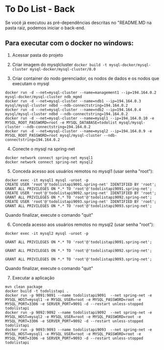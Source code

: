 
# To Do List - Back
Se você já executou as pré-dependências descritas no "README.MD na pasta raiz, podemos iniciar o back-end.

## Para executar com o docker no windows:

1. Acessar pasta do projeto

2. Criar imagem do mysqlcluster
```docker build -t mysql-docker/mysql-cluster mysql-docker/mysql-cluster/8.0```

3. Criar container do nodo gerenciador, os nodos de dados e os nodos que executam o mysql
```
docker run -d --net=mysql-cluster --name=management1 --ip=194.164.0.2 mysql-docker/mysql-cluster ndb_mgmd
docker run -d --net=mysql-cluster --name=ndb1 --ip=194.164.0.3 mysql/mysql-cluster ndbd --ndb-connectstring=194.164.0.2
docker run -d --net=mysql-cluster --name=ndb2 --ip=194.164.0.4 mysql/mysql-cluster ndbd --ndb-connectstring=194.164.0.2
docker run -d --net=mysql-cluster --name=mysql1 --ip=194.164.0.10 -e MYSQL_ROOT_PASSWORD=root -e MYSQL_DATABASE=todolist mysql/mysql-cluster --ndb-connectstring=194.164.0.2 
docker run -d --net=mysql-cluster --name=mysql2 --ip=194.164.0.9 -e MYSQL_ROOT_PASSWORD=root mysql/mysql-cluster --ndb-connectstring=194.164.0.2
```

4. Conecte o mysql na spring-net
```
docker network connect spring-net mysql1
docker network connect spring-net mysql2
```

5. Conceda acesso aos usuários remotos no mysql1 (usar senha "root"):
```
docker exec -it mysql1 mysql -uroot -p
CREATE USER 'root'@'todolistapi9091.spring-net' IDENTIFIED BY 'root';
GRANT ALL PRIVILEGES ON *.* TO 'root'@'todolistapi9091.spring-net';
CREATE USER 'root'@'todolistapi9092.spring-net' IDENTIFIED BY 'root';
GRANT ALL PRIVILEGES ON *.* TO 'root'@'todolistapi9092.spring-net';
CREATE USER 'root'@'todolistapi9093.spring-net' IDENTIFIED BY 'root';
GRANT ALL PRIVILEGES ON *.* TO 'root'@'todolistapi9093.spring-net';
```

Quando finalizar, execute o comando "quit"

6. Conceda acesso aos usuários remotos no mysql2 (usar senha "root"):
```
docker exec -it mysql2 mysql -uroot -p

GRANT ALL PRIVILEGES ON *.* TO 'root'@'todolistapi9091.spring-net';

GRANT ALL PRIVILEGES ON *.* TO 'root'@'todolistapi9092.spring-net';

GRANT ALL PRIVILEGES ON *.* TO 'root'@'todolistapi9093.spring-net';
```

Quando finalizar, execute o comando "quit"

7. Executar a aplicação
```
mvn clean package
docker build -t todolistapi .
docker run -p 9091:9091 --name todolistapi9091  --net spring-net -e MYSQL_HOST=mysql1 -e MYSQL_USER=root -e MYSQL_PASSWORD=root -e MYSQL_PORT=3306 -e SERVER_PORT=9091 -d --restart unless-stopped todolistapi
docker run -p 9092:9092 --name todolistapi9092  --net spring-net -e MYSQL_HOST=mysql2 -e MYSQL_USER=root -e MYSQL_PASSWORD=root -e MYSQL_PORT=3306 -e SERVER_PORT=9092 -d --restart unless-stopped todolistapi
docker run -p 9093:9093 --name todolistapi9093  --net spring-net -e MYSQL_HOST=mysql1 -e MYSQL_USER=root -e MYSQL_PASSWORD=root -e MYSQL_PORT=3306 -e SERVER_PORT=9093 -d --restart unless-stopped todolistapi
```








